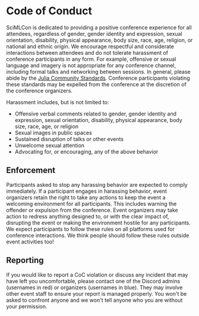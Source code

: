 # Code of Conduct

SciMLCon is dedicated to providing a positive conference experience for all attendees, regardless of gender, gender identity and expression, sexual orientation, disability, physical appearance, body size, race, age, religion, or national and ethnic origin.
We encourage respectful and considerate interactions between attendees and do not tolerate harassment of conference participants in any form. For example, offensive or sexual language and imagery is not appropriate for any conference channel, including formal talks and networking between sessions.
In general, please abide by the [Julia Community Standards](https://julialang.org/community/standards/).
Conference participants violating these standards may be expelled from the conference at the discretion of the conference organizers.

Harassment includes, but is not limited to:

* Offensive verbal comments related to gender, gender identity and expression, sexual orientation, disability, physical appearance, body size, race, age, or religion
* Sexual images in public spaces
* Sustained disruption of talks or other events
* Unwelcome sexual attention
* Advocating for, or encouraging, any of the above behavior

## Enforcement

Participants asked to stop any harassing behavior are expected to comply immediately.
If a participant engages in harassing behavior, event organizers retain the right to take any actions to keep the event a welcoming environment for all participants.
This includes warning the offender or expulsion from the conference.
Event organizers may take action to redress anything designed to, or with the clear impact of, disrupting the event or making the environment hostile for any participants.
We expect participants to follow these rules on all platforms used for conference interactions.
We think people should follow these rules outside event activities too!

## Reporting

If you would like to report a CoC violation or discuss any incident that may have left you uncomfortable, please contact one of the Discord admins (usernames in red) or organizers (usernames in blue).
They may involve other event staff to ensure your report is managed properly.
You won't be asked to confront anyone and we won't tell anyone who you are without your permission.
